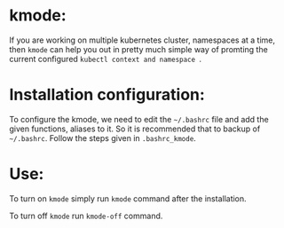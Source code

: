 
# kmode:
If you are working on multiple kubernetes cluster, namespaces at a time, then `kmode` can help you out in pretty much simple way of promting the current configured `kubectl context and namespace `. 

# Installation configuration:
To configure the kmode, we need to edit the `~/.bashrc` file and add the given functions, aliases to it. So it is recommended that to backup of `~/.bashrc`. 
Follow the steps given in `.bashrc_kmode`.

# Use:
To turn on `kmode` simply run `kmode` command after the installation.

To turn off `kmode` run `kmode-off` command.
